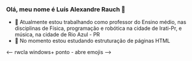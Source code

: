 ### Olá, meu nome é Luís Alexandre Rauch 👋

- 🔭 Atualmente estou trabalhando como professor do Ensino médio, nas disciplinas de Física, programação e robótica na cidade de Irati-Pr, e música, na cidade de Rio Azul - PR
- 🌱 No momento estou estudando estruturação de páginas HTML


<-- rwcla windows+ ponto - abre emojis -->
